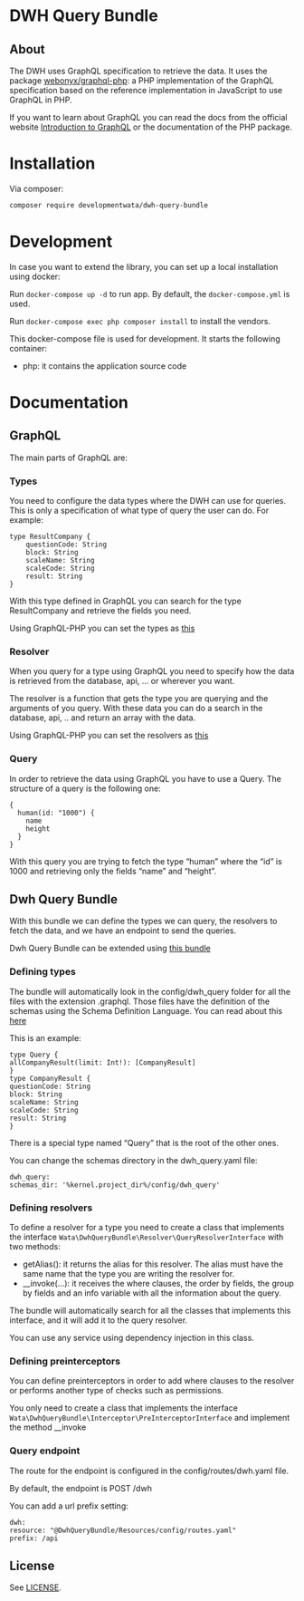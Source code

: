 # DWH Query Bundle

## About

The DWH uses GraphQL specification to retrieve the data. It uses the package <a href="https://github.com/webonyx/graphql-php" target="_blank">webonyx/graphql-php</a>: a PHP implementation of the GraphQL specification based on the reference implementation in JavaScript to use GraphQL in PHP.

If you want to learn about GraphQL you can read the docs from the official website <a href="https://graphql.org/learn/" target="_blank">Introduction to GraphQL</a> or the documentation of the PHP package.

# Installation

Via composer:

```sh
composer require developmentwata/dwh-query-bundle
```

# Development

In case you want to extend the library, you can set up a local installation using docker:

Run `docker-compose up -d` to run app. By default, the `docker-compose.yml` is used.

Run `docker-compose exec php composer install` to install the vendors.

This docker-compose file is used for development. It starts the following container:

- php: it contains the application source code

# Documentation

## GraphQL

The main parts of GraphQL are:

### Types
You need to configure the data types where the DWH can use for queries. This is only a specification of what type of query the user can do. For example:

```
type ResultCompany {
    questionCode: String
    block: String
    scaleName: String
    scaleCode: String
    result: String
}
```

With this type defined in GraphQL you can search for the type ResultCompany and retrieve the fields you need.

Using GraphQL-PHP you can set the types as <a href="https://webonyx.github.io/graphql-php/data-fetching/" target="_blank">this</a>

### Resolver
When you query for a type using GraphQL you need to specify how the data is retrieved from the database, api, … or wherever you want.

The resolver is a function that gets the type you are querying and the arguments of you query. With these data you can do a search in the database, api, .. and return an array with the data.

Using GraphQL-PHP you can set the resolvers as <a href="https://webonyx.github.io/graphql-php/data-fetching/" target="_blank">this</a>

### Query
In order to retrieve the data using GraphQL you have to use a Query. The structure of a query is the following one:

```
{
  human(id: "1000") {
    name
    height
  }
}
```
With this query you are trying to fetch the type “human” where the “id” is 1000 and retrieving only the fields “name” and “height”.

## Dwh Query Bundle

With this bundle we can define the types we can query, the resolvers to fetch the data, and we have an endpoint to send the queries.

Dwh Query Bundle can be extended using <a href="https://github.com/developmentwata/dwh-query-doctrine-bundle" target="_blank">this bundle</a>

### Defining types

The bundle will automatically look in the config/dwh_query folder for all the files with the extension .graphql. Those files have the definition of the schemas using the Schema Definition Language. You can read about this <a href="https://webonyx.github.io/graphql-php/schema-definition-language/">here</a>

This is an example:
```
type Query {
allCompanyResult(limit: Int!): [CompanyResult]
}
type CompanyResult {
questionCode: String
block: String
scaleName: String
scaleCode: String
result: String
}
```
There is a special type named “Query” that is the root of the other ones.

You can change the schemas directory in the dwh_query.yaml file:

```
dwh_query:
schemas_dir: '%kernel.project_dir%/config/dwh_query'
```

### Defining resolvers

To define a resolver for a type you need to create a class that implements the interface ```Wata\DwhQueryBundle\Resolver\QueryResolverInterface``` with two methods:

* getAlias(): it returns the alias for this resolver. The alias must have the same name that the type you are writing the resolver for.
* __invoke(…): it receives the where clauses, the order by fields, the group by fields and an info variable with all the information about the query.

The bundle will automatically search for all the classes that implements this interface, and it will add it to the query resolver.

You can use any service using dependency injection in this class.

### Defining preinterceptors

You can define preinterceptors in order to add where clauses to the resolver or performs another type of checks such as permissions.

You only need to create a class that implements the interface ```Wata\DwhQueryBundle\Interceptor\PreInterceptorInterface``` and implement the method __invoke

### Query endpoint

The route for the endpoint is configured in the config/routes/dwh.yaml file.

By default, the endpoint is POST /dwh

You can add a url prefix setting:

```
dwh:
resource: "@DwhQueryBundle/Resources/config/routes.yaml"
prefix: /api
```

## License

See [LICENSE](LICENSE).
